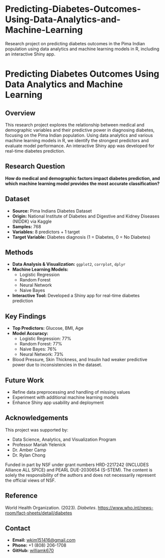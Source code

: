 # Predicting-Diabetes-Outcomes-Using-Data-Analytics-and-Machine-Learning
Research project on predicting diabetes outcomes in the Pima Indian population using data analytics and machine learning models in R, including an interactive Shiny app.

# Predicting Diabetes Outcomes Using Data Analytics and Machine Learning

## Overview

This research project explores the relationship between medical and demographic variables and their predictive power in diagnosing diabetes, focusing on the Pima Indian population. Using data analytics and various machine learning models in R, we identify the strongest predictors and evaluate model performance. An interactive Shiny app was developed for real-time diabetes prediction.

## Research Question

**How do medical and demographic factors impact diabetes prediction, and which machine learning model provides the most accurate classification?**

## Dataset

- **Source:** Pima Indians Diabetes Dataset  
- **Origin:** National Institute of Diabetes and Digestive and Kidney Diseases (NIDDK) via Kaggle  
- **Samples:** 768  
- **Variables:** 8 predictors + 1 target  
- **Target Variable:** Diabetes diagnosis (1 = Diabetes, 0 = No Diabetes)

## Methods

- **Data Analysis & Visualization:** `ggplot2`, `corrplot`, `dplyr`
- **Machine Learning Models:**  
  - Logistic Regression  
  - Random Forest  
  - Neural Network  
  - Naive Bayes  
- **Interactive Tool:** Developed a Shiny app for real-time diabetes prediction

## Key Findings

- **Top Predictors:** Glucose, BMI, Age
- **Model Accuracy:**
  - Logistic Regression: 77%
  - Random Forest: 77%
  - Naive Bayes: 76%
  - Neural Network: 73%
- Blood Pressure, Skin Thickness, and Insulin had weaker predictive power due to inconsistencies in the dataset.

## Future Work

- Refine data preprocessing and handling of missing values
- Experiment with additional machine learning models
- Enhance Shiny app usability and deployment

## Acknowledgements

This project was supported by:
- Data Science, Analytics, and Visualization Program
- Professor Mariah Yelenick  
- Dr. Amber Camp  
- Dr. Rylan Chong  

Funded in part by NSF under grant numbers HRD-2217242 (INCLUDES Alliance ALL SPICE) and PEARL DUE-2030654 (S-STEM). The content is solely the responsibility of the authors and does not necessarily represent the official views of NSF.

## Reference

World Health Organization. (2023). *Diabetes*. https://www.who.int/news-room/fact-sheets/detail/diabetes

## Contact

- **Email:** wkim151416@gmail.com  
- **Phone:** +1 (808) 206-1708  
- **GitHub:** [williamk670](https://github.com/williamk670)

